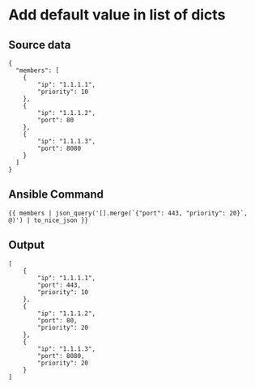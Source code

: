 # Add default value in list of dicts

## Source data
```
{
  "members": [
    {
        "ip": "1.1.1.1",
        "priority": 10
    },
    {
        "ip": "1.1.1.2",
        "port": 80
    },
    {
        "ip": "1.1.1.3",
        "port": 8080
    }
  ]
}
```

## Ansible Command

```
{{ members | json_query('[].merge(`{"port": 443, "priority": 20}`, @)') | to_nice_json }}
```

## Output

```
[
    {
        "ip": "1.1.1.1",
        "port": 443,
        "priority": 10
    },
    {
        "ip": "1.1.1.2",
        "port": 80,
        "priority": 20
    },
    {
        "ip": "1.1.1.3",
        "port": 8080,
        "priority": 20
    }
]
```
